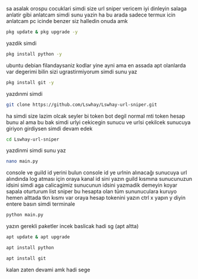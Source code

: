 sa asalak orospu cocuklari simdi size url sniper vericem iyi dinleyin salaga anlatir gibi anlatcam
simdi sunu yazin ha bu arada sadece termux icin anlatcam pc icinde benzer siz halledin onuda amk
```bash
pkg update & pkg upgrade -y
```
yazdik simdi 
```bash
pkg install python -y
```
ubuntu debian filandaysaniz kodlar yine ayni ama en assada apt olanlarda var degerimi bilin sizi ugrastirmiyorum
simdi sunu yaz
```bash
pkg install git -y
```
yazdınmi simdi 
```bash
git clone https://github.com/Lswhay/Lswhay-url-sniper.git
```
ha simdi size lazim olcak seyler bi token bot degil normal mti token hesap
bunu al ama bu bak simdi urlyi cekicegin sunucu ve urlsi çekilcek sunucuya giriyon 
girdiysen simdi devam edek
```bash
cd Lswhay-url-sniper
```
yazdinmi simdi sunu yaz 
```bash
nano main.py
```
console ve guild id yerini bulun console id ye urlnin alınacağı sunucuya url alındında log atması için oraya kanal id sini yazın
guild kısmına sunucunuzun idsini simdi aga calicagimiz sunucunun idsini yazmadik demeyin koyar sapala oturturum list sniper bu hesapta olan tüm sununuculara kuruyo
hemen alttada tkn kısmı var oraya hesap tokenini yazın ctrl x yapın y diyin entere basın
simdi terminale
```bash
python main.py
```
yazın gerekli paketler incek baslicak hadi sg (apt altta)

```bash
apt update & apt upgrade
```
```bash
apt install python
```
```bash
apt install git
```
kalan zaten devami amk hadi sege
